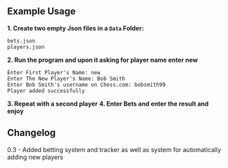 ## Example Usage
**1. Create two empty Json files in a `Data` Folder:**

    bets.json
    players.json
**2. Run the program and upon it asking for player name enter new**

    Enter First Player's Name: new
    Enter The New Player's Name: Bob Smith
    Enter Bob Smith's username on Chess.com: bobsmith99
    Player added successfully
   **3. Repeat with a second player**
   **4. Enter Bets and enter the result and enjoy**

## Changelog
0.3 - Added betting system and tracker as well as system for automatically adding new players
